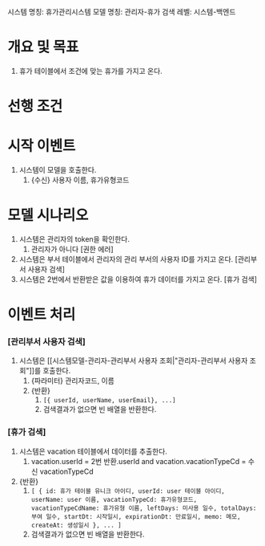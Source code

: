 시스템 명칭: 휴가관리시스템
모델 명칭: 관리자-휴가 검색
레벨: 시스템-백엔드

# 개요 및 목표
1. 휴가 테이블에서 조건에 맞는 휴가를 가지고 온다.

# 선행 조건


# 시작 이벤트
1. 시스템이 모델을 호출한다.
	1. {수신} 사용자 이름, 휴가유형코드

# 모델 시나리오
1. 시스템은 관리자의 token을 확인한다. 
	1. 관리자가 아니다 [권한 에러]
2. 시스템은 부서 테이블에서 관리자의 관리 부서의 사용자 ID를 가지고 온다. [관리부서 사용자 검색]
3. 시스템은 2번에서 반환받은 값을 이용하여 휴가 데이터를 가지고 온다. [휴가 검색]

# 이벤트 처리
### [관리부서 사용자 검색]
1. 시스템은 [[시스템모델-관리자-관리부서 사용자 조회|"관리자-관리부서 사용자 조회"]]를 호출한다.
	1. {파라미터} 관리자코드, 이름
	2. {반환}
		1. ```[{ userId, userName, userEmail}, ...]```
		2. 검색결과가 없으면 빈 배열을 반환한다.

### [휴가 검색]
1. 시스템은 vacation 테이블에서 데이터를 추출한다.
	1. vacation.userId = 2번 반환.userId and vacation.vacationTypeCd = 수신 vacationTypeCd
2. {반환}
	1. ```[ { id: 휴가 테이블 유니크 아이디, userId: user 테이블 아이디, userName: user 이름, vacationTypeCd: 휴가유형코드, vacationTypeCdName: 휴가유형 이름, leftDays: 미사용 일수, totalDays: 부여 일수, startDt: 시작일시, expirationDt: 만료일시, memo: 메모, createAt: 생성일시 }, ... ]```
	2. 검색결과가 없으면 빈 배열을 반환한다.